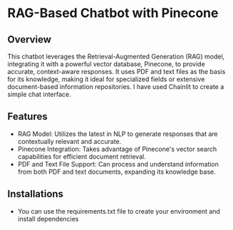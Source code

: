 # RAG-Based Chatbot with Pinecone
## Overview
This chatbot leverages the Retrieval-Augmented Generation (RAG) model, integrating it with a powerful vector database, Pinecone, to provide accurate, context-aware responses. It uses PDF and text files as the basis for its knowledge, making it ideal for specialized fields or extensive document-based information repositories. I have used Chainlit to create a simple chat interface. 

## Features
- RAG Model: Utilizes the latest in NLP to generate responses that are contextually relevant and accurate.
- Pinecone Integration: Takes advantage of Pinecone's vector search capabilities for efficient document retrieval.
- PDF and Text File Support: Can process and understand information from both PDF and text documents, expanding its knowledge base.

## Installations 
- You can use the requirements.txt file to create your environment and install dependencies 


